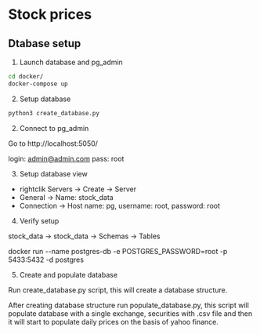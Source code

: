 # Stock prices 

## Dtabase setup

1. Launch database and pg_admin

```bash
cd docker/
docker-compose up
```

2. Setup database

```bash
python3 create_database.py
```

2. Connect to pg_admin

Go to http://localhost:5050/

login: admin@admin.com
pass: root

3. Setup database view

- rightclik Servers -> Create -> Server
- General -> Name: stock_data
- Connection -> Host name: pg, username: root, password: root

4. Verify setup

stock_data -> stock_data -> Schemas -> Tables

docker run --name postgres-db -e POSTGRES_PASSWORD=root -p 5433:5432 -d postgres

5. Create and populate database

Run create_database.py script, this will create a database structure.

After creating database structure run populate_database.py, this script will populate
database with a single exchange, securities with .csv file and then it will start to populate
daily prices on the basis of yahoo finance.
